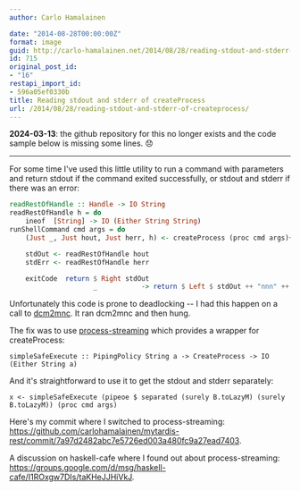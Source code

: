 ```yaml
---
author: Carlo Hamalainen

date: "2014-08-28T00:00:00Z"
format: image
guid: http://carlo-hamalainen.net/2014/08/28/reading-stdout-and-stderr-of-createprocess/
id: 715
original_post_id:
- "16"
restapi_import_id:
- 596a05ef0330b
title: Reading stdout and stderr of createProcess
url: /2014/08/28/reading-stdout-and-stderr-of-createprocess/
---
```


**2024-03-13**: the github repository for this no longer exists and the code sample below is missing some lines. 😞

---

For some time I've used this little utility to run a command with parameters and return stdout if the command exited successfully, or stdout and stderr if there was an error:

```haskell
readRestOfHandle :: Handle -> IO String
readRestOfHandle h = do
    ineof  [String] -> IO (Either String String)
runShellCommand cmd args = do
    (Just _, Just hout, Just herr, h) <- createProcess (proc cmd args){ std_in = CreatePipe, std_out = CreatePipe, std_err = CreatePipe }

    stdOut <- readRestOfHandle hout
    stdErr <- readRestOfHandle herr

    exitCode  return $ Right stdOut
                     _           -> return $ Left $ stdOut ++ "nnn" ++ stdErr
```

Unfortunately this code is prone to deadlocking -- I had this happen on a call to [dcm2mnc](http://www.bic.mni.mcgill.ca/~mferre/fmri/dcm2mnc_help.html). It ran dcm2mnc and then hung.

The fix was to use [process-streaming](http://hackage.haskell.org/package/process-streaming) which provides a wrapper for createProcess:

```
simpleSafeExecute :: PipingPolicy String a -> CreateProcess -> IO (Either String a)
```

And it's straightforward to use it to get the stdout and stderr separately:

```
x <- simpleSafeExecute (pipeoe $ separated (surely B.toLazyM) (surely B.toLazyM)) (proc cmd args)
```

Here's my commit where I switched to process-streaming: <https://github.com/carlohamalainen/mytardis-rest/commit/7a97d2482abc7e5726ed003a480fc9a27ead7403>.

A discussion on haskell-cafe where I found out about process-streaming: <https://groups.google.com/d/msg/haskell-cafe/I1ROxgw7DIs/taKHeJJHiVkJ>.
